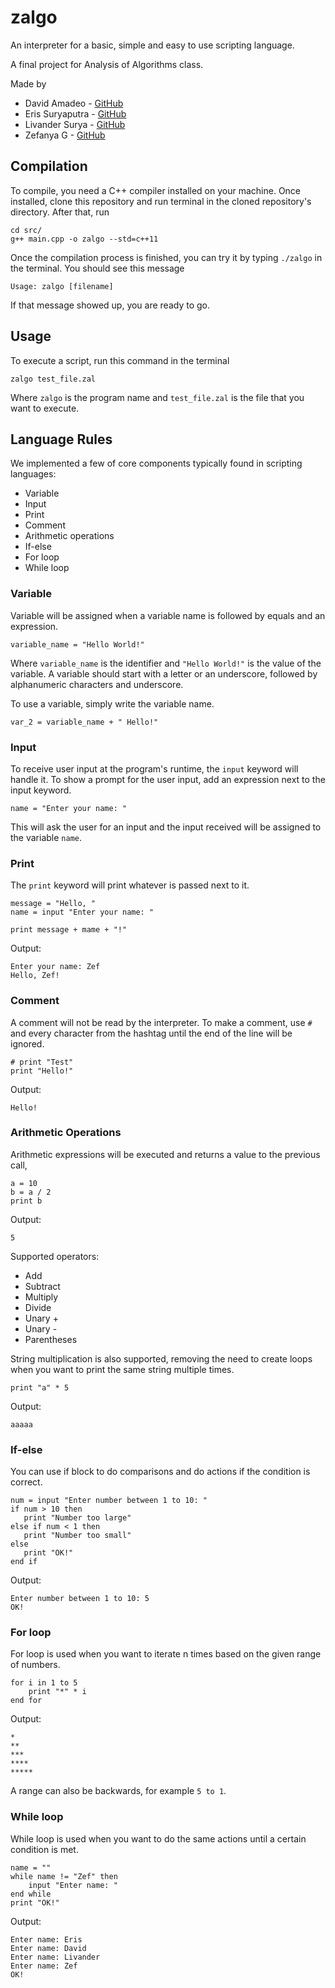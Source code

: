 # zalgo

An interpreter for a basic, simple and easy to use scripting language.

A final project for Analysis of Algorithms class.

Made by
- David Amadeo - [GitHub](https://github.com/davidamadeo)
- Eris Suryaputra - [GitHub](https://github.com/GetLiberatedSon)
- Livander Surya - [GitHub](https://github.com/leagrove197)
- Zefanya G - [GitHub](https://github.com/zefryuuko)

## Compilation
To compile, you need a C++ compiler installed on your machine. Once installed, clone this repository and run terminal in the cloned repository's directory. After that, run
```
cd src/
g++ main.cpp -o zalgo --std=c++11
```
Once the compilation process is finished, you can try it by typing `./zalgo` in the terminal. You should see this message
```
Usage: zalgo [filename]
```
If that message showed up, you are ready to go.

## Usage

To execute a script, run this command in the terminal
```
zalgo test_file.zal
```
Where `zalgo` is the program name and `test_file.zal` is the file that you want to execute.

## Language Rules
We implemented a few of core components typically found in scripting languages:
- Variable
- Input
- Print
- Comment
- Arithmetic operations
- If-else
- For loop
- While loop

### Variable
Variable will be assigned when a variable name is followed by equals and an expression.
```
variable_name = "Hello World!"
```
Where `variable_name` is the identifier and `"Hello World!"` is the value of the variable. A variable should start with a letter or an underscore, followed by alphanumeric characters and underscore. 

To use a variable, simply write the variable name.
```
var_2 = variable_name + " Hello!"
```

### Input
To receive user input at the program's runtime, the `input` keyword will handle it. To show a prompt for the user input, add an expression next to the input keyword.
```
name = "Enter your name: "
```
This will ask the user for an input and the input received will be assigned to the variable `name`.

### Print
The `print` keyword will print whatever is passed next to it.
```
message = "Hello, "
name = input "Enter your name: "

print message + mame + "!"
```
Output:
```
Enter your name: Zef
Hello, Zef!
```

### Comment
A comment will not be read by the interpreter. To make a comment, use `#` and every character from the hashtag until the end of the line will be ignored.
```
# print "Test"
print "Hello!"
```
Output:
```
Hello!
```


### Arithmetic Operations
Arithmetic expressions will be executed and returns a value to the previous call,
```
a = 10
b = a / 2
print b
```
Output:
```
5
```
Supported operators:
- Add
- Subtract
- Multiply
- Divide
- Unary +
- Unary -
- Parentheses

String multiplication is also supported, removing the need to create loops when you want to print the same string multiple times.
```
print "a" * 5
```
Output:
```
aaaaa
```

### If-else
You can use if block to do comparisons and do actions if the condition is correct.
```
num = input "Enter number between 1 to 10: "
if num > 10 then
   print "Number too large"
else if num < 1 then
   print "Number too small"
else
   print "OK!"
end if
```
Output:
```
Enter number between 1 to 10: 5
OK!
```

### For loop
For loop is used when you want to iterate n times based on the given range of numbers.
```
for i in 1 to 5
    print "*" * i
end for
```
Output:
```
*
**
***
****
*****
```
A range can also be backwards, for example `5 to 1`.

### While loop
While loop is used when you want to do the same actions until a certain condition is met.
```
name = ""
while name != "Zef" then
    input "Enter name: "
end while
print "OK!"
```
Output:
```
Enter name: Eris
Enter name: David
Enter name: Livander
Enter name: Zef
OK!
```
